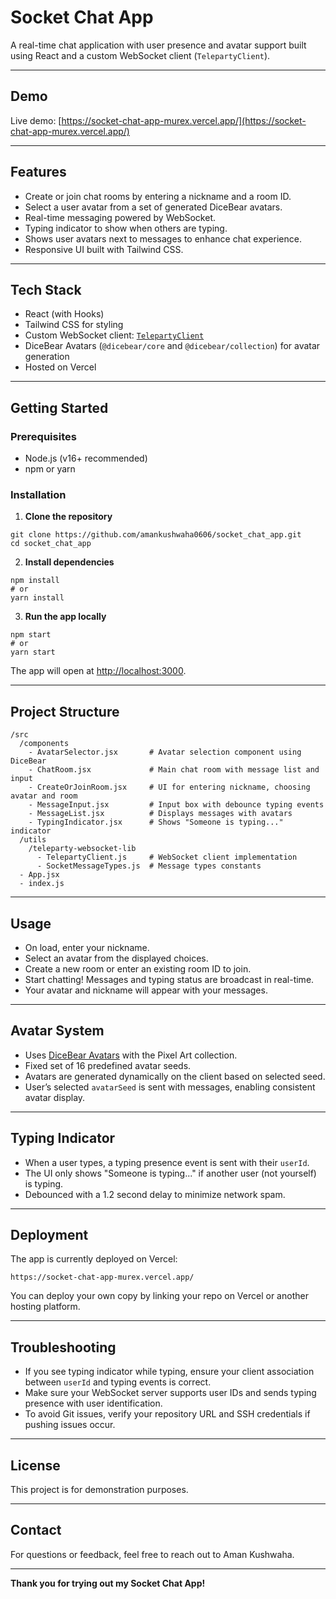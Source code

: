 
# Socket Chat App

A real-time chat application with user presence and avatar support built using React and a custom WebSocket client (`TelepartyClient`).

---

## Demo

Live demo: [https://socket-chat-app-murex.vercel.app/](https://socket-chat-app-murex.vercel.app/)

---

## Features

- Create or join chat rooms by entering a nickname and a room ID.
- Select a user avatar from a set of generated DiceBear avatars.
- Real-time messaging powered by WebSocket.
- Typing indicator to show when others are typing.
- Shows user avatars next to messages to enhance chat experience.
- Responsive UI built with Tailwind CSS.

---

## Tech Stack

- React (with Hooks)
- Tailwind CSS for styling
- Custom WebSocket client: [`TelepartyClient`](https://github.com/watchparty-org/teleparty-websocket-lib)
- DiceBear Avatars (`@dicebear/core` and `@dicebear/collection`) for avatar generation
- Hosted on Vercel

---

## Getting Started

### Prerequisites

- Node.js (v16+ recommended)
- npm or yarn

### Installation

1. **Clone the repository**

```
git clone https://github.com/amankushwaha0606/socket_chat_app.git
cd socket_chat_app
```

2. **Install dependencies**

```
npm install
# or
yarn install
```

3. **Run the app locally**

```
npm start
# or
yarn start
```

The app will open at [http://localhost:3000](http://localhost:3000).

---

## Project Structure

```
/src
  /components
    - AvatarSelector.jsx       # Avatar selection component using DiceBear
    - ChatRoom.jsx             # Main chat room with message list and input
    - CreateOrJoinRoom.jsx     # UI for entering nickname, choosing avatar and room
    - MessageInput.jsx         # Input box with debounce typing events
    - MessageList.jsx          # Displays messages with avatars
    - TypingIndicator.jsx      # Shows "Someone is typing..." indicator
  /utils
    /teleparty-websocket-lib
      - TelepartyClient.js     # WebSocket client implementation
      - SocketMessageTypes.js  # Message types constants
  - App.jsx
  - index.js
```

---

## Usage

- On load, enter your nickname.
- Select an avatar from the displayed choices.
- Create a new room or enter an existing room ID to join.
- Start chatting! Messages and typing status are broadcast in real-time.
- Your avatar and nickname will appear with your messages.

---

## Avatar System

- Uses [DiceBear Avatars](https://avatars.dicebear.com/) with the Pixel Art collection.
- Fixed set of 16 predefined avatar seeds.
- Avatars are generated dynamically on the client based on selected seed.
- User’s selected `avatarSeed` is sent with messages, enabling consistent avatar display.

---

## Typing Indicator

- When a user types, a typing presence event is sent with their `userId`.
- The UI only shows "Someone is typing..." if another user (not yourself) is typing.
- Debounced with a 1.2 second delay to minimize network spam.

---

## Deployment

The app is currently deployed on Vercel:

```
https://socket-chat-app-murex.vercel.app/
```

You can deploy your own copy by linking your repo on Vercel or another hosting platform.

---

## Troubleshooting

- If you see typing indicator while typing, ensure your client association between `userId` and typing events is correct.
- Make sure your WebSocket server supports user IDs and sends typing presence with user identification.
- To avoid Git issues, verify your repository URL and SSH credentials if pushing issues occur.

---

## License

This project is for demonstration purposes.

---

## Contact

For questions or feedback, feel free to reach out to Aman Kushwaha.

---

**Thank you for trying out my Socket Chat App!**
